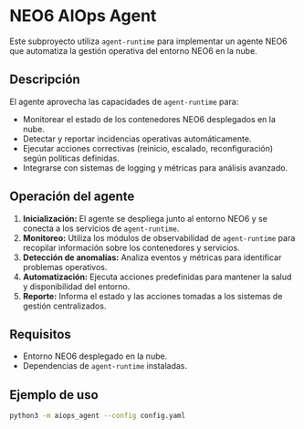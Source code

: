 # NEO6 AIOps Agent

Este subproyecto utiliza `agent-runtime` para implementar un agente NEO6 que automatiza la gestión operativa del entorno NEO6 en la nube.

## Descripción

El agente aprovecha las capacidades de `agent-runtime` para:

- Monitorear el estado de los contenedores NEO6 desplegados en la nube.
- Detectar y reportar incidencias operativas automáticamente.
- Ejecutar acciones correctivas (reinicio, escalado, reconfiguración) según políticas definidas.
- Integrarse con sistemas de logging y métricas para análisis avanzado.

## Operación del agente

1. **Inicialización:** El agente se despliega junto al entorno NEO6 y se conecta a los servicios de `agent-runtime`.
2. **Monitoreo:** Utiliza los módulos de observabilidad de `agent-runtime` para recopilar información sobre los contenedores y servicios.
3. **Detección de anomalías:** Analiza eventos y métricas para identificar problemas operativos.
4. **Automatización:** Ejecuta acciones predefinidas para mantener la salud y disponibilidad del entorno.
5. **Reporte:** Informa el estado y las acciones tomadas a los sistemas de gestión centralizados.

## Requisitos

- Entorno NEO6 desplegado en la nube.
- Dependencias de `agent-runtime` instaladas.

## Ejemplo de uso

```bash
python3 -m aiops_agent --config config.yaml
```
